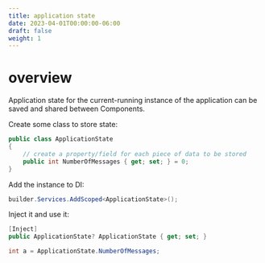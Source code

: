 ```yaml
---
title: application state
date: 2023-04-01T00:00:00-06:00
draft: false
weight: 1
---
```


# overview
Application state for the current-running instance of the application can be saved and shared between Components.

Create some class to store state:
```cs
public class ApplicationState
{
    // create a property/field for each piece of data to be stored
    public int NumberOfMessages { get; set; } = 0;
}
```

Add the instance to DI:
```cs
builder.Services.AddScoped<ApplicationState>();
```

Inject it and use it:
```cs
[Inject]
public ApplicationState? ApplicationState { get; set; }

int a = ApplicationState.NumberOfMessages;
